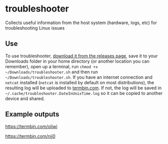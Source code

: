 # troubleshooter
Collects useful information from the host system (hardware, logs, etc) for troubleshooting Linux issues

## Use

To use troubleshooter, [download it from the releases page](https://github.com/simoniz0r/troubleshooter/releases/latest), save it to your Downloads folder in your home directory (or another location you can remember), open up a terminal, run `chmod +x ~/Downloads/troubleshooter.sh` and then run `~/Downloads/troubleshooter.sh`.  If you have an internet connection and `netcat` installed (`netcat` is installed by default on most distributions), the resulting log will be uploaded to [termbin.com](https://termbin.com).  If not, the log will be saved in `~/.cache/troubleshooter.DateInUnixTime.log` so it can be copied to another device and shared.

## Example outputs
https://termbin.com/oliwi

https://termbin.com/nij0
